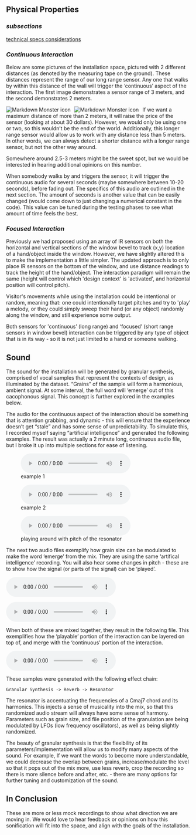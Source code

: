 ## __Physical Properties__

### _**subsections**_

[technical specs considerations](./tech_spec_considerations/tech_spec_considerations.md)

### *Continuous  Interaction*
Below are some pictures of the installation space, pictured with 2 different distances (as denoted by the measuring tape on the ground). These distances represent the range of our long range sensor. Any one that walks by within this distance of the wall will trigger the ‘continuous’ aspect of the interaction. The first image demonstrates a sensor range of 3 meters, and the second demonstrates 2 meters.

 <img src="./IMG_5373.png"
     alt="Markdown Monster icon"
     style="float: left;
    margin-right: 10px;" />

<img src="./IMG_5374.png"
     alt="Markdown Monster icon"
     style="float: left; margin-right: 10px;" />


 If we want a maximum distance of more than 2 meters, it will raise the price of the sensor (looking at about 30 dollars). However, we would only be using one or two, so this wouldn’t be the end of the world. Additionally, this longer range sensor would allow us to work with any distance less than 5 meters. In other words, we can always detect a shorter distance with a longer range sensor, but not the other way around.

 Somewhere around 2.5-3 meters might be the sweet spot, but we would be interested in hearing additional opinions on this number.

 When somebody walks by and triggers the sensor, it will trigger the continuous audio for several seconds (maybe somewhere between 10-20 seconds), before fading out. The specifics of this audio are outlined in the next section. The amount of seconds is another value that can be easily changed (would come down to just changing a numerical constant in the code). This value can be tuned during the testing phases to see what amount of time feels the best. 

### *Focused Interaction*
 Previously we had proposed using an array of IR sensors on both the horizontal and vertical sections of the window bevel to track (x,y) location of a hand/object inside the window. However, we have slightly altered this to make the implementation a little simpler. The updated approach is to only place IR sensors on the bottom of the window, and use distance readings to track the height of the hand/object. The interaction paradigm will remain the same (height will control which 'design context' is 'activated', and horizontal position will control pitch).

 Visitor's movements while using the installation could be intentional or random, meaning that: one could intentionally target pitches and try to 'play' a melody, or they could simply sweep their hand (or any object) randomly along the window, and still experience some output.  

 Both sensors for 'continuous’ (long range) and ‘focused’ (short range sensors in window bevel) interaction can be triggered by any type of object that is in its way - so it is not just limited to a hand or someone walking.



## __Sound__
 The sound for the installation will be generated by granular synthesis, comprised of vocal samples that represent the contexts of design, as illuminated by the dataset. “Grains” of the sample will form a harmonious, ambient signal. At some interval, the full word will ‘emerge’ out of this cacophonous signal. This concept is further explored in the examples below. 

The audio for the continuous aspect of the interaction should be something that is attention grabbing, and dynamic - this will ensure that the experience doesn’t get “stale” and has some sense of unpredictability. To simulate this, I recorded myself saying “artificial intelligence” and generated the following examples. The result was actually a 2 minute long, continuous audio file, but I broke it up into multiple sections for ease of listening.
<figure>
<audio
    controls
    src="installation_sample_continuous_2.wav">
        Your browser does not support the
        <code>audio</code> element.
</audio>
<figcaption>example 1 </figcaption>
</figure>

<figure>
<audio
    controls
    src="installation_sample_continuous_3.wav">
        Your browser does not support the
        <code>audio</code> element.
</audio>
<figcaption>example 2</figcaption>
</figure>

<figure>
<audio
    controls
    src="installation_sample_continuous_pitch.wav">
        Your browser does not support the
        <code>audio</code> element.
</audio>
<figcaption>playing around with pitch of the resonator</figcaption>
</figure>

The next two audio files exemplify how grain size can be modulated to make the word ‘emerge’ from the mix. They are using the same ‘artifical intelligence’ recording. You will also hear some changes in pitch - these are to show how the signal (or parts of the signal) can be ‘played’.


<audio
    controls
    src="installation_sample_emerge_1.wav">
        Your browser does not support the
        <code>audio</code> element.
</audio>

<audio
    controls
    src="installation_sample_emerge_2.wav">
        Your browser does not support the
        <code>audio</code> element.
</audio>

When both of these are mixed together, they result in the following file. This exemplifies how the ‘playable’ portion of the interaction can be layered on top of, and merge with the ‘continuous’ portion of the interaction. 

<audio
    controls
    src="installation_sample_summation.wav">
        Your browser does not support the
        <code>audio</code> element.
</audio>

These samples were generated with the following effect chain: 

    Granular Synthesis -> Reverb -> Resonator

The resonator is accentuating the frequencies of a Cmaj7 chord and its harmonics. This injects a sense of musicality into the mix, so that this randomized audio stream will always have some sense of harmony. Parameters such as grain size, and file position of the granulation are being modulated by LFOs (low frequency oscillators), as well as being slightly randomized.

The beauty of granular synthesis is that the flexibility of its parameters/implementation will allow us to modify many aspects of the sound. For example, If we want the words to become more understandable, we could decrease the overlap between grains, increase/modulate the level so that it pops out of the mix more, use less reverb, crop the recording so there is more silence before and after, etc. - there are many options for further tuning and customization of the sound. 
## __In Conclusion__
These are more or less mock recordings to show what direction we are moving in. We would love to hear feedback or opinions on how this sonification will fit into the space, and align with the goals of the installation.

